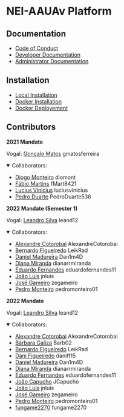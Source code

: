 # NEI-AAUAv Platform

## Documentation

- [Code of Conduct](docs/CODE_OF_CONDUCT.md)
- [Developer Documentation](docs/DEVELOPER.md)
- [Administrator Documentation](docs/ADMIN.md)

## Installation

- [Local Installation](docs/DEVELOPER.md#2-local-installation)
- [Docker Installation](docs/DEVELOPER.md#3-docker-installation)
- [Docker Deployement](docs/DEVELOPER.md#4-docker-deployment)

## Contributors

**2021 Mandate**

Vogal:
[Gonçalo Matos](https://github.com/gmatosferreira) gmatosferreira

<details open>
<summary>Collaborators:</summary>

- [Diogo Monteiro](https://github.com/diomont) diomont
- [Fábio Martins](https://github.com/fMart8421) fMart8421
- [Lucius Vinicius](https://github.com/luciusvinicius) luciusvinicius
- [Pedro Duarte](https://github.com/PedroDuarte536) PedroDuarte536
</details>


**2022 Mandate (Semester 1)**

Vogal:
[Leandro Silva](https://github.com/leand12) leand12

<details open>
<summary>Collaborators:</summary>

- [Alexandre Cotorobai](https://github.com/AlexandreCotorobai) AlexandreCotorobai
- [Bernardo Figueiredo](https://github.com/LeikRad) LeikRad
- [Daniel Madureira](https://github.com/Dan1m4D) Dan1m4D
- [Diana Miranda](https://github.com/dianarrmiranda) dianarrmiranda
- [Eduardo Fernandes](https://github.com/eduardofernandes11) eduardofernandes11
- [João Luís](https://github.com/jnluis) jnluis
- [José Gameiro](https://github.com/zegameiro) zegameiro
- [Pedro Monteiro](https://github.com/pedromonteiro01) pedromonteiro01
</details>

**2022 Mandate**

Vogal:
[Leandro Silva](https://github.com/leand12) leand12

<details open>
<summary>Collaborators:</summary>

- [Alexandre Cotorobai](https://github.com/AlexandreCotorobai) AlexandreCotorobai
- [Bárbara Galiza](https://github.com/Barb02) Barb02
- [Bernardo Figueiredo](https://github.com/LeikRad) LeikRad
- [Dani Figueiredo](https://github.com/daniff15) daniff15
- [Daniel Madureira](https://github.com/Dan1m4D) Dan1m4D
- [Diana Miranda](https://github.com/dianarrmiranda) dianarrmiranda
- [Eduardo Fernandes](https://github.com/eduardofernandes11) eduardofernandes11
- [João Capucho](https://github.com/JCapucho) JCapucho
- [João Luís](https://github.com/jnluis) jnluis
- [José Gameiro](https://github.com/zegameiro) zegameiro
- [Pedro Monteiro](https://github.com/pedromonteiro01) pedromonteiro01
- [fungame2270](https://github.com/fungame2270) fungame2270
</details>
